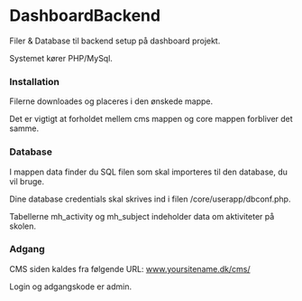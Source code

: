# DashboardBackend
Filer &amp; Database til backend setup på dashboard projekt.

Systemet kører PHP/MySql.

### Installation
Filerne downloades og placeres i den ønskede mappe.

Det er vigtigt at forholdet mellem cms mappen og core mappen forbliver det samme.

### Database 
I mappen data finder du SQL filen som skal importeres til den database, du vil bruge.

Dine database credentials skal skrives ind i filen /core/userapp/dbconf.php.

Tabellerne mh_activity og mh_subject indeholder data om aktiviteter på skolen.

### Adgang
CMS siden kaldes fra følgende URL: www.yoursitename.dk/cms/

Login og adgangskode er admin.
